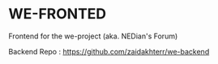 # WE-FRONTED

Frontend for the we-project (aka. NEDian's Forum)

Backend Repo : https://github.com/zaidakhterr/we-backend

